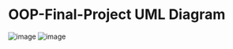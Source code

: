 # OOP-Final-Project UML Diagram
![image](https://github.com/user-attachments/assets/ee88f470-6087-49b7-9458-46889b80a498)
![image](https://github.com/user-attachments/assets/05b1bc16-3b5e-4186-8847-b48c2cf429ae)

